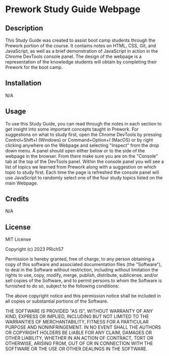 # Prework Study Guide Webpage

## Description

This Study Guide was created to assist boot camp students through the Prework portion of the course. It contains notes on HTML, CSS, Git, and JavaScript, as well as a brief demonstration of JavaScript in action in the Chrome DevTools console panel. The design of the webpage is a representation of the knowledge students will obtain by completing their Prework for the boot camp.

## Installation

N/A

## Usage

To use this Study Guide, you can read through the notes in each section to get insight into some important concepts taught in Prework. For suggestions on what to study first, open the Chrome DevTools by pressing Control+Shift+I (Windows) or Command+Option+I (MacOS) or by right clicking anywhere on the Webpage and selecting "Inspect" from the drop down menu. A panel should open either below or to the side of the webpage in the browser. From there make sure you are on the "Console" tab at the top of the DevTools panel. Within the console panel you will see a list of topics we learned from Prework along with a suggestion on which topic to study first. Each time the page is refreshed the console panel will use JavaScript to randomly select one of the four study topics listed on the main Webpage.

## Credits

N/A

## License

MIT License

Copyright (c) 2023 PRich57

Permission is hereby granted, free of charge, to any person obtaining a copy
of this software and associated documentation files (the "Software"), to deal
in the Software without restriction, including without limitation the rights
to use, copy, modify, merge, publish, distribute, sublicense, and/or sell
copies of the Software, and to permit persons to whom the Software is
furnished to do so, subject to the following conditions:

The above copyright notice and this permission notice shall be included in all
copies or substantial portions of the Software.

THE SOFTWARE IS PROVIDED "AS IS", WITHOUT WARRANTY OF ANY KIND, EXPRESS OR
IMPLIED, INCLUDING BUT NOT LIMITED TO THE WARRANTIES OF MERCHANTABILITY,
FITNESS FOR A PARTICULAR PURPOSE AND NONINFRINGEMENT. IN NO EVENT SHALL THE
AUTHORS OR COPYRIGHT HOLDERS BE LIABLE FOR ANY CLAIM, DAMAGES OR OTHER
LIABILITY, WHETHER IN AN ACTION OF CONTRACT, TORT OR OTHERWISE, ARISING FROM,
OUT OF OR IN CONNECTION WITH THE SOFTWARE OR THE USE OR OTHER DEALINGS IN THE
SOFTWARE.